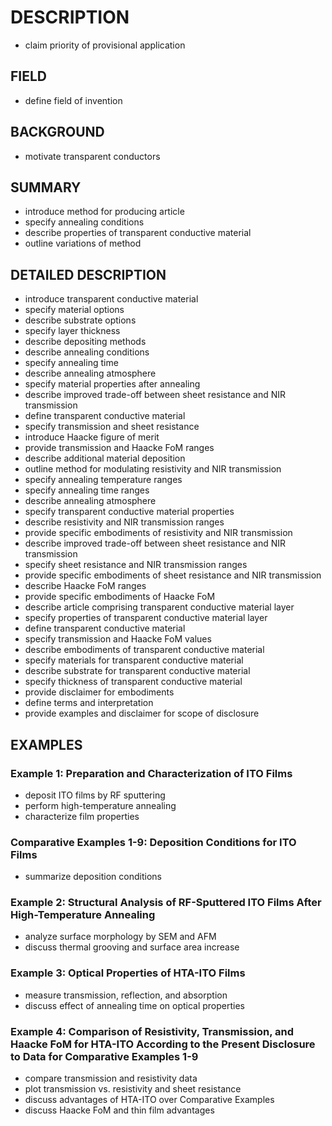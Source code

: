 # DESCRIPTION

- claim priority of provisional application

## FIELD

- define field of invention

## BACKGROUND

- motivate transparent conductors

## SUMMARY

- introduce method for producing article
- specify annealing conditions
- describe properties of transparent conductive material
- outline variations of method

## DETAILED DESCRIPTION

- introduce transparent conductive material
- specify material options
- describe substrate options
- specify layer thickness
- describe depositing methods
- describe annealing conditions
- specify annealing time
- describe annealing atmosphere
- specify material properties after annealing
- describe improved trade-off between sheet resistance and NIR transmission
- define transparent conductive material
- specify transmission and sheet resistance
- introduce Haacke figure of merit
- provide transmission and Haacke FoM ranges
- describe additional material deposition
- outline method for modulating resistivity and NIR transmission
- specify annealing temperature ranges
- specify annealing time ranges
- describe annealing atmosphere
- specify transparent conductive material properties
- describe resistivity and NIR transmission ranges
- provide specific embodiments of resistivity and NIR transmission
- describe improved trade-off between sheet resistance and NIR transmission
- specify sheet resistance and NIR transmission ranges
- provide specific embodiments of sheet resistance and NIR transmission
- describe Haacke FoM ranges
- provide specific embodiments of Haacke FoM
- describe article comprising transparent conductive material layer
- specify properties of transparent conductive material layer
- define transparent conductive material
- specify transmission and Haacke FoM values
- describe embodiments of transparent conductive material
- specify materials for transparent conductive material
- describe substrate for transparent conductive material
- specify thickness of transparent conductive material
- provide disclaimer for embodiments
- define terms and interpretation
- provide examples and disclaimer for scope of disclosure

## EXAMPLES

### Example 1: Preparation and Characterization of ITO Films

- deposit ITO films by RF sputtering
- perform high-temperature annealing
- characterize film properties

### Comparative Examples 1-9: Deposition Conditions for ITO Films

- summarize deposition conditions

### Example 2: Structural Analysis of RF-Sputtered ITO Films After High-Temperature Annealing

- analyze surface morphology by SEM and AFM
- discuss thermal grooving and surface area increase

### Example 3: Optical Properties of HTA-ITO Films

- measure transmission, reflection, and absorption
- discuss effect of annealing time on optical properties

### Example 4: Comparison of Resistivity, Transmission, and Haacke FoM for HTA-ITO According to the Present Disclosure to Data for Comparative Examples 1-9

- compare transmission and resistivity data
- plot transmission vs. resistivity and sheet resistance
- discuss advantages of HTA-ITO over Comparative Examples
- discuss Haacke FoM and thin film advantages

